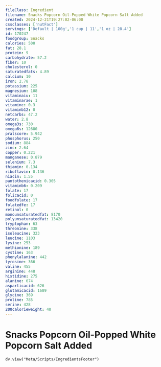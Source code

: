 ```yaml
---
fileClass: Ingredient
filename: Snacks Popcorn Oil-Popped White Popcorn Salt Added
created: 2024-12-21T19:27:02-06:00
cssclasses: ['nutFact']
servings: ['Default | 100g','1 cup | 11','1 oz | 28.4']
id: 170247
foodgroup: Snacks
calories: 500
fat: 28.1
protein: 9
carbohydrate: 57.2
fiber: 10
cholesterol: 0
saturatedfats: 4.89
calcium: 10
iron: 2.78
potassium: 225
magnesium: 108
vitaminaiu: 11
vitaminarae: 1
vitaminc: 0.3
vitaminb12: 0
netcarbs: 47.2
water: 2.8
omega3s: 730
omega6s: 12680
pralscore: 5.942
phosphorus: 250
sodium: 884
zinc: 2.64
copper: 0.221
manganese: 0.879
selenium: 7.3
thiamin: 0.134
riboflavin: 0.136
niacin: 1.55
pantothenicacid: 0.305
vitaminb6: 0.209
folate: 17
folicacid: 0
foodfolate: 17
folatedfe: 17
retinol: 0
monounsaturatedfat: 8170
polyunsaturatedfat: 13420
tryptophan: 63
threonine: 338
isoleucine: 323
leucine: 1103
lysine: 253
methionine: 189
cystine: 163
phenylalanine: 442
tyrosine: 366
valine: 455
arginine: 448
histidine: 275
alanine: 674
asparticacid: 626
glutamicacid: 1689
glycine: 369
proline: 785
serine: 428
200calorieweight: 40
---
```


# Snacks Popcorn Oil-Popped White Popcorn Salt Added

```dataviewjs
dv.view("Meta/Scripts/IngredientsFooter")
```